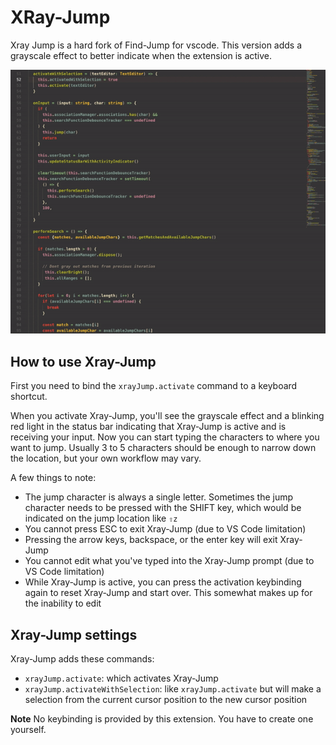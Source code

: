 
# XRay-Jump

Xray Jump is a hard fork of Find-Jump for vscode. This version adds a grayscale effect to
better indicate when the extension is active.


![](https://raw.githubusercontent.com/si3792/xray-jump/master/demoFiles/demo.gif)

## How to use Xray-Jump

First you need to bind the `xrayJump.activate` command to a keyboard shortcut.

When you activate Xray-Jump, you'll see the grayscale effect and a blinking red light in the status bar indicating that Xray-Jump is active and is receiving your input. Now you can start typing the characters to where you want to jump. Usually 3 to 5 characters should be enough to narrow down the location, but your own workflow may vary.

A few things to note:

* The jump character is always a single letter. Sometimes the jump character needs to be pressed with the SHIFT key, which would be indicated on the jump location like `⇧z`
* You cannot press ESC to exit Xray-Jump (due to VS Code limitation)
* Pressing the arrow keys, backspace, or the enter key will exit Xray-Jump
* You cannot edit what you've typed into the Xray-Jump prompt (due to VS Code limitation)
* While Xray-Jump is active, you can press the activation keybinding again to reset Xray-Jump and start over. This somewhat makes up for the inability to edit


## Xray-Jump settings

Xray-Jump adds these commands:

* `xrayJump.activate`: which activates Xray-Jump
* `xrayJump.activateWithSelection`: like `xrayJump.activate` but will make a selection from the current cursor position to the new cursor position

**Note** No keybinding is provided by this extension. You have to create one yourself.

